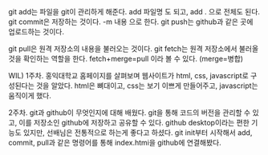 git add는 파일을 git이 관리하게 해준다. add 파일명 도 되고, add . 으로 전체도 된다. git commit은 저장하는 것이다. -m 내용 으로 한다. git push는 github과 같은 곳에 업로드하는 것이다.

git pull은 원격 저장소의 내용을 불러오는 것이다. git fetch는 원격 저장소에서 불러올 것을 확인하는 역할을 한다. fetch+merge=pull 이라 볼 수 있다. (merge=병합)


WIL)
1주차.
홍익대학교 홈페이지를 살펴보며 웹사이트가 html, css, javascript로 구성된다는 것을 알았다. html은 뼈대이고, css는 보기 이쁘게 만들어주고, javascript는 움직이게 했다.

2주차.
git과 github이 무엇인지에 대해 배웠다. git을 통해 코드의 버전을 관리할 수 있고, 이를 저장소인 github에 저장하고 공유할 수 있다. github desktop이라는 편한 기능도 있지만, 선배님은 전통적으로 하는게 좋다고 하셨다. git init부터 시작해서 add, commit, pull과 같은 명령어를 통해 index.htmi을 github에 연결해봤다.
